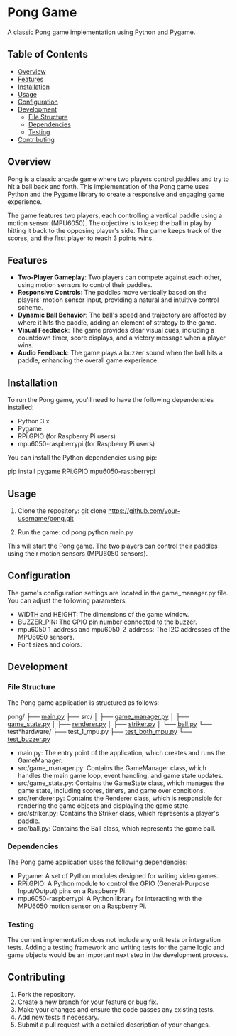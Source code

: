 # Pong Game

A classic Pong game implementation using Python and Pygame.

## Table of Contents

-   [Overview](#overview)
-   [Features](#features)
-   [Installation](#installation)
-   [Usage](#usage)
-   [Configuration](#configuration)
-   [Development](#development)
    -   [File Structure](#file-structure)
    -   [Dependencies](#dependencies)
    -   [Testing](#testing)
-   [Contributing](#contributing)

## Overview

Pong is a classic arcade game where two players control paddles and try to hit a ball back and forth. This implementation of the Pong game uses Python and the Pygame library to create a responsive and engaging game experience.

The game features two players, each controlling a vertical paddle using a motion sensor (MPU6050). The objective is to keep the ball in play by hitting it back to the opposing player's side. The game keeps track of the scores, and the first player to reach 3 points wins.

## Features

-   **Two-Player Gameplay**: Two players can compete against each other, using motion sensors to control their paddles.
-   **Responsive Controls**: The paddles move vertically based on the players' motion sensor input, providing a natural and intuitive control scheme.
-   **Dynamic Ball Behavior**: The ball's speed and trajectory are affected by where it hits the paddle, adding an element of strategy to the game.
-   **Visual Feedback**: The game provides clear visual cues, including a countdown timer, score displays, and a victory message when a player wins.
-   **Audio Feedback**: The game plays a buzzer sound when the ball hits a paddle, enhancing the overall game experience.

## Installation

To run the Pong game, you'll need to have the following dependencies installed:

-   Python 3.x
-   Pygame
-   RPi.GPIO (for Raspberry Pi users)
-   mpu6050-raspberrypi (for Raspberry Pi users)

You can install the Python dependencies using pip:

pip install pygame RPi.GPIO mpu6050-raspberrypi

## Usage

1. Clone the repository:
   git clone https://github.com/your-username/pong.git

2. Run the game:
   cd pong
   python main.py

This will start the Pong game. The two players can control their paddles using their motion sensors (MPU6050 sensors).

## Configuration

The game's configuration settings are located in the game_manager.py file. You can adjust the following parameters:

-   WIDTH and HEIGHT: The dimensions of the game window.
-   BUZZER_PIN: The GPIO pin number connected to the buzzer.
-   mpu6050_1_address and mpu6050_2_address: The I2C addresses of the MPU6050 sensors.
-   Font sizes and colors.

## Development

### File Structure

The Pong game application is structured as follows:

pong/
├── [main.py](http://_vscodecontentref_/0)
├── src/
│ ├── [game_manager.py](http://_vscodecontentref_/1)
│ ├── [game_state.py](http://_vscodecontentref_/2)
│ ├── [renderer.py](http://_vscodecontentref_/3)
│ ├── [striker.py](http://_vscodecontentref_/4)
│ └── [ball.py](http://_vscodecontentref_/5)
└── test*hardware/
├── test_1_mpu.py
├── [test_both_mpu.py](http://\_vscodecontentref*/6)
└── [test_buzzer.py](http://_vscodecontentref*/7)

-   main.py: The entry point of the application, which creates and runs the GameManager.
-   src/game_manager.py: Contains the GameManager class, which handles the main game loop, event handling, and game state updates.
-   src/game_state.py: Contains the GameState class, which manages the game state, including scores, timers, and game over conditions.
-   src/renderer.py: Contains the Renderer class, which is responsible for rendering the game objects and displaying the game state.
-   src/striker.py: Contains the Striker class, which represents a player's paddle.
-   src/ball.py: Contains the Ball class, which represents the game ball.

### Dependencies

The Pong game application uses the following dependencies:

-   Pygame: A set of Python modules designed for writing video games.
-   RPi.GPIO: A Python module to control the GPIO (General-Purpose Input/Output) pins on a Raspberry Pi.
-   mpu6050-raspberrypi: A Python library for interacting with the MPU6050 motion sensor on a Raspberry Pi.

### Testing

The current implementation does not include any unit tests or integration tests. Adding a testing framework and writing tests for the game logic and game objects would be an important next step in the development process.

## Contributing

1. Fork the repository.
2. Create a new branch for your feature or bug fix.
3. Make your changes and ensure the code passes any existing tests.
4. Add new tests if necessary.
5. Submit a pull request with a detailed description of your changes.
